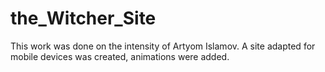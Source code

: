 # the_Witcher_Site
This work was done on the intensity of Artyom Islamov. A site adapted for mobile devices was created, animations were added.

